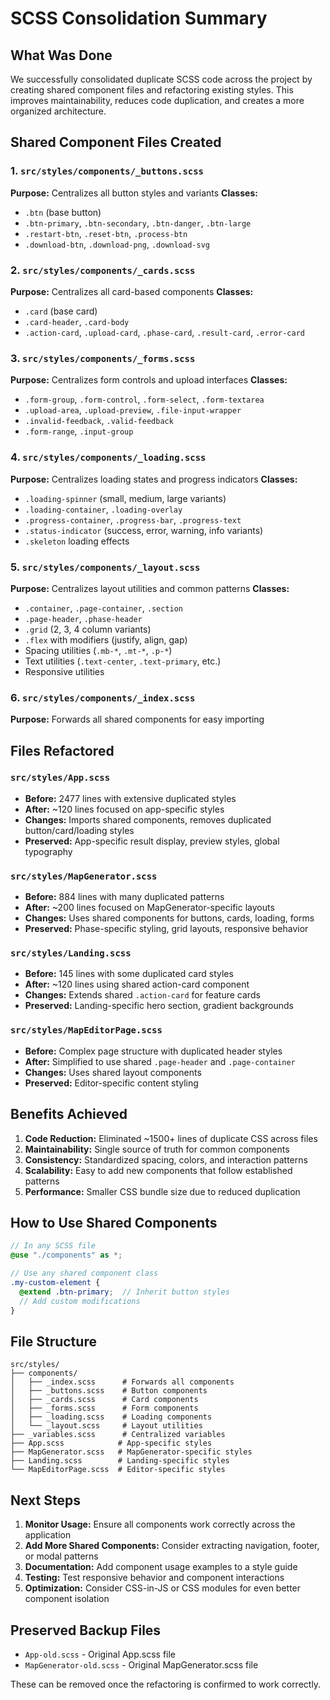 # SCSS Consolidation Summary

## What Was Done

We successfully consolidated duplicate SCSS code across the project by creating shared component files and refactoring existing styles. This improves maintainability, reduces code duplication, and creates a more organized architecture.

## Shared Component Files Created

### 1. `src/styles/components/_buttons.scss`
**Purpose:** Centralizes all button styles and variants
**Classes:** 
- `.btn` (base button)
- `.btn-primary`, `.btn-secondary`, `.btn-danger`, `.btn-large`
- `.restart-btn`, `.reset-btn`, `.process-btn`
- `.download-btn`, `.download-png`, `.download-svg`

### 2. `src/styles/components/_cards.scss`
**Purpose:** Centralizes all card-based components
**Classes:**
- `.card` (base card)
- `.card-header`, `.card-body`
- `.action-card`, `.upload-card`, `.phase-card`, `.result-card`, `.error-card`

### 3. `src/styles/components/_forms.scss`
**Purpose:** Centralizes form controls and upload interfaces
**Classes:**
- `.form-group`, `.form-control`, `.form-select`, `.form-textarea`
- `.upload-area`, `.upload-preview`, `.file-input-wrapper`
- `.invalid-feedback`, `.valid-feedback`
- `.form-range`, `.input-group`

### 4. `src/styles/components/_loading.scss`
**Purpose:** Centralizes loading states and progress indicators
**Classes:**
- `.loading-spinner` (small, medium, large variants)
- `.loading-container`, `.loading-overlay`
- `.progress-container`, `.progress-bar`, `.progress-text`
- `.status-indicator` (success, error, warning, info variants)
- `.skeleton` loading effects

### 5. `src/styles/components/_layout.scss`
**Purpose:** Centralizes layout utilities and common patterns
**Classes:**
- `.container`, `.page-container`, `.section`
- `.page-header`, `.phase-header`
- `.grid` (2, 3, 4 column variants)
- `.flex` with modifiers (justify, align, gap)
- Spacing utilities (`.mb-*`, `.mt-*`, `.p-*`)
- Text utilities (`.text-center`, `.text-primary`, etc.)
- Responsive utilities

### 6. `src/styles/components/_index.scss`
**Purpose:** Forwards all shared components for easy importing

## Files Refactored

### `src/styles/App.scss`
- **Before:** 2477 lines with extensive duplicated styles
- **After:** ~120 lines focused on app-specific styles
- **Changes:** Imports shared components, removes duplicated button/card/loading styles
- **Preserved:** App-specific result display, preview styles, global typography

### `src/styles/MapGenerator.scss`
- **Before:** 884 lines with many duplicated patterns
- **After:** ~200 lines focused on MapGenerator-specific layouts
- **Changes:** Uses shared components for buttons, cards, loading, forms
- **Preserved:** Phase-specific styling, grid layouts, responsive behavior

### `src/styles/Landing.scss`
- **Before:** 145 lines with some duplicated card styles
- **After:** ~120 lines using shared action-card component
- **Changes:** Extends shared `.action-card` for feature cards
- **Preserved:** Landing-specific hero section, gradient backgrounds

### `src/styles/MapEditorPage.scss`
- **Before:** Complex page structure with duplicated header styles
- **After:** Simplified to use shared `.page-header` and `.page-container`
- **Changes:** Uses shared layout components
- **Preserved:** Editor-specific content styling

## Benefits Achieved

1. **Code Reduction:** Eliminated ~1500+ lines of duplicate CSS across files
2. **Maintainability:** Single source of truth for common components
3. **Consistency:** Standardized spacing, colors, and interaction patterns
4. **Scalability:** Easy to add new components that follow established patterns
5. **Performance:** Smaller CSS bundle size due to reduced duplication

## How to Use Shared Components

```scss
// In any SCSS file
@use "./components" as *;

// Use any shared component class
.my-custom-element {
  @extend .btn-primary;  // Inherit button styles
  // Add custom modifications
}
```

## File Structure

```
src/styles/
├── components/
│   ├── _index.scss      # Forwards all components
│   ├── _buttons.scss    # Button components
│   ├── _cards.scss      # Card components  
│   ├── _forms.scss      # Form components
│   ├── _loading.scss    # Loading components
│   └── _layout.scss     # Layout utilities
├── _variables.scss      # Centralized variables
├── App.scss            # App-specific styles
├── MapGenerator.scss   # MapGenerator-specific styles
├── Landing.scss        # Landing-specific styles
└── MapEditorPage.scss  # Editor-specific styles
```

## Next Steps

1. **Monitor Usage:** Ensure all components work correctly across the application
2. **Add More Shared Components:** Consider extracting navigation, footer, or modal patterns
3. **Documentation:** Add component usage examples to a style guide
4. **Testing:** Test responsive behavior and component interactions
5. **Optimization:** Consider CSS-in-JS or CSS modules for even better component isolation

## Preserved Backup Files

- `App-old.scss` - Original App.scss file
- `MapGenerator-old.scss` - Original MapGenerator.scss file

These can be removed once the refactoring is confirmed to work correctly.
